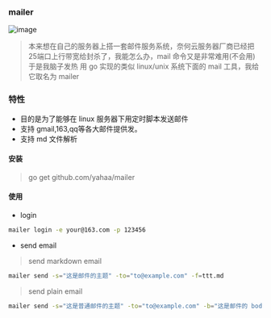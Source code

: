 ### mailer

![image](http://p1lpgmbe0.bkt.clouddn.com/mailer.png)

> 本来想在自己的服务器上搭一套邮件服务系统，奈何云服务器厂商已经把25端口上行带宽给封杀了，我能怎么办，mail 命令又是非常难用(不会用)
> 于是我脑子发热 用 go 实现的类似 linux/unix 系统下面的 mail 工具，我给它取名为 mailer



### 特性

* 目的是为了能够在 linux 服务器下用定时脚本发送邮件
* 支持 gmail,163,qq等各大邮件提供发。
* 支持 md 文件解析

#### 安装

> go get github.com/yahaa/mailer

#### 使用

* login

```bash
mailer login -e your@163.com -p 123456
```

* send email

> send markdown email
```bash
mailer send -s="这是邮件的主题" -to="to@example.com" -f=ttt.md
```

> send plain email

```bash
mailer send -s="这是普通邮件的主题" -to="to@example.com" -b="这是邮件的 body"

```



